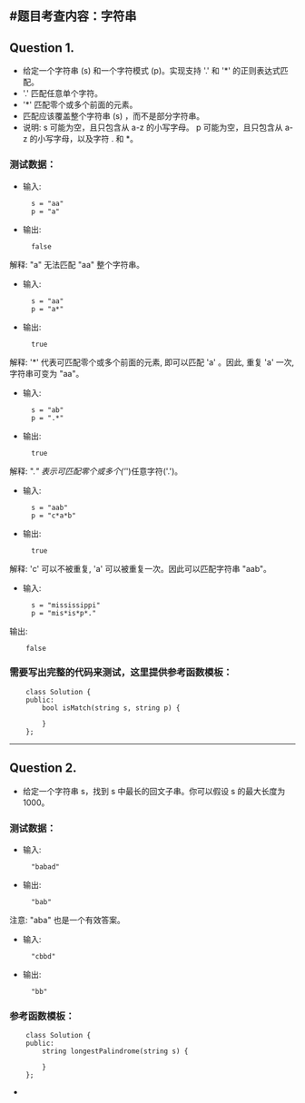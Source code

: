 #题目考查内容：字符串
---
## Question 1.
- 给定一个字符串 (s) 和一个字符模式 (p)。实现支持 '.' 和 '*' 的正则表达式匹配。
- '.' 匹配任意单个字符。
- '*' 匹配零个或多个前面的元素。
- 匹配应该覆盖整个字符串 (s) ，而不是部分字符串。
- 说明:
	s 可能为空，且只包含从 a-z 的小写字母。
	p 可能为空，且只包含从 a-z 的小写字母，以及字符 . 和 *。
### 测试数据：
- 输入:

		s = "aa"
		p = "a"
- 输出:

		false
解释: "a" 无法匹配 "aa" 整个字符串。
- 输入:
		
		s = "aa"
		p = "a*"
- 输出: 

		true
解释: '*' 代表可匹配零个或多个前面的元素, 即可以匹配 'a' 。因此, 重复 'a' 一次, 字符串可变为 "aa"。
- 输入:
	
		s = "ab"
		p = ".*"
- 输出: 

		true
解释: ".*" 表示可匹配零个或多个('*')任意字符('.')。
- 输入:
	
		s = "aab"
		p = "c*a*b"
- 输出: 
 
		true
解释: 'c' 可以不被重复, 'a' 可以被重复一次。因此可以匹配字符串 "aab"。
- 输入:
	
		s = "mississippi"
		p = "mis*is*p*."
输出: 
		
		false

### 需要写出完整的代码来测试，这里提供参考函数模板：

 		class Solution {
		public:
    		bool isMatch(string s, string p) {
        
    		}
		};



---
## Question 2.
- 给定一个字符串 s，找到 s 中最长的回文子串。你可以假设 s 的最大长度为 1000。

### 测试数据：
- 输入:
	
		"babad"
- 输出: 
 
		"bab"
注意: "aba" 也是一个有效答案。
- 输入:
	
		"cbbd"
- 输出: 

		"bb"	

### 参考函数模板：
		class Solution {
		public:
    		string longestPalindrome(string s) {
        
    		}
		};

- 
